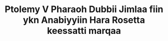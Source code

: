 ---
layout: quote
permalink: /om/
langtag: om
type: modern
script: Latn
langName: Afaan Oromoo
englishLangName: Oromo
title: Ptolemy V Pharaoh Dubbii Jimlaa fiin ykn Anabiyyiin Hara Rosetta keessatti marqaa
quote: Dubbiin kun maqaa fandisaa, demotic, fi Afaan Greekiin dubbataan afaan dagatamanii, qorataan basalti keessaa bitamuu fi daa'imaan Ptolemy, Waaqa hidhaa jiraattaan itti darbeellee daggaa tokkoffaa, lammaffaa, fi sadaffaa jiraatu.
reference: Ptolemy V Dubbiin Hara Rosetta marqaa, BC 196, British Museum.
imageAlt: Ptolemy V wajin kolini
selectAriaLabel: Afaan armaan gaditti haarra
buttonRandom: Random
direction: ltr
---